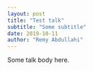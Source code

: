 ```yaml
---
layout: post
title: "Test talk"
subtitle: "Some subtitle"
date: 2019-10-11
author: "Remy Abdullahi"
---
```


Some talk body here.
